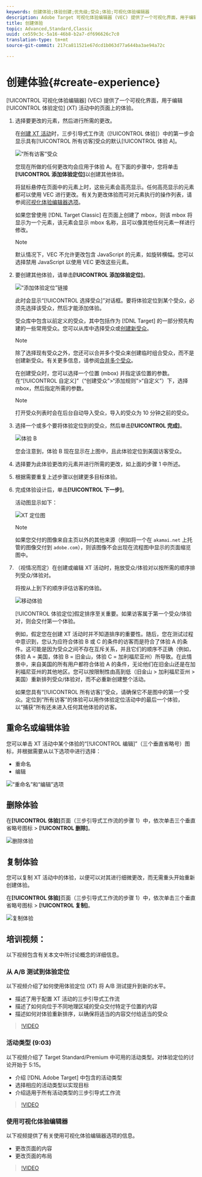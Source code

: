```yaml
---
keywords: 创建体验;体验创建;优先级;受众;体验;可视化体验编辑器
description: Adobe Target 可视化体验编辑器 (VEC) 提供了一个可视化界面，用于编辑体验定位 (XT) 活动中的页面上的体验。
title: 创建体验
topic: Advanced,Standard,Classic
uuid: ce559c3c-5a16-46b8-b2a7-df696626c7c0
translation-type: tm+mt
source-git-commit: 217ca811521e67dcd1b063d77a644ba3ae94a72c

---
```



# 创建体验{#create-experience}

[!UICONTROL 可视化体验编辑器] (VEC) 提供了一个可视化界面，用于编辑[!UICONTROL 体验定位] (XT) 活动中的页面上的体验。

1. 选择要更改的元素，然后进行所需的更改。

   在[创建 XT 活动](/help/c-activities/t-experience-target/t-xt-create/xt-create.md)时，三步引导式工作流（[!UICONTROL 体验]）中的第一步会显示具有[!UICONTROL 所有访客]受众的默认[!UICONTROL 体验 A]。

   ![“所有访客”受众](/help/c-activities/t-experience-target/t-xt-create/assets/all-visitors.png)

   您现在所做的任何更改均会应用于体验 A。在下面的步骤中，您将单击&#x200B;**[!UICONTROL 添加体验定位]**&#x200B;以创建其他体验。

   将鼠标悬停在页面中的元素上时，这些元素会高亮显示。任何高亮显示的元素都可以使用 VEC 进行更改。有关为更改体验而可对元素执行的操作列表，请参阅[可视化体验编辑器选项](/help/c-experiences/c-visual-experience-composer/viztarget-options.md)。

   如果您曾使用 [!DNL Target Classic] 在页面上创建了 mbox，则该 mbox 将显示为一个元素，该元素会显示 mbox 名称，且可以像其他任何元素一样进行修改。

   >[!NOTE]
   >
   >默认情况下，VEC 不允许更改包含 JavaScript 的元素，如旋转横幅。您可以选择禁用 JavaScript 以使用 VEC 更改这些元素。

1. 要创建其他体验，请单击&#x200B;**[!UICONTROL 添加体验定位]**。

   ![“添加体验定位”链接](/help/c-activities/t-experience-target/t-xt-create/assets/add-experience-targeting.png)

   此时会显示“[!UICONTROL 选择受众]”对话框。要将体验定位到某个受众，必须先选择该受众，然后才能添加体验。

   受众库中包含以前定义的受众，其中包括作为 [!DNL Target] 的一部分预先构建的一些常用受众。您可以从库中选择受众或[创建新受众](../../../c-target/c-audiences/audiences.md#concept_65BE870D290E412D8BBF557EEA67C271)。

   >[!NOTE]
   >
   >除了选择现有受众之外，您还可以合并多个受众来创建临时组合受众，而不是创建新受众。有关更多信息，请参阅[合并多个受众](../../../c-target/combining-multiple-audiences.md#concept_A7386F1EA4394BD2AB72399C225981E5)。

   在创建受众时，您可以选择一个位置 (mbox) 并指定该位置的参数。在“[!UICONTROL 自定义]”（“创建受众”&gt;“添加规则”&gt;“自定义”）下，选择 mbox，然后指定所需的参数。

   >[!NOTE]
   >
   >打开受众列表时会在后台自动导入受众，导入的受众为 10 分钟之前的受众。

1. 选择一个或多个要将体验定位到的受众，然后单击&#x200B;**[!UICONTROL 完成]**。

   ![体验 B](/help/c-activities/t-experience-target/t-xt-create/assets/experience-b.png)

   您会注意到，体验 B 现在显示在上图中，且此体验定位到美国访客受众。

1. 选择要为此体验更改的元素并进行所需的更改，如上面的步骤 1 中所述。

1. 根据需要重复上述步骤以创建更多目标体验。

1. 完成体验设计后，单击&#x200B;**[!UICONTROL 下一步]**。

   活动图显示如下：

   ![XT 定位图](/help/c-activities/t-experience-target/t-xt-create/assets/xt_diagram-new.png)

   >[!NOTE]
   >
   >如果您交付的图像来自主页以外的其他来源（例如将一个在 `akamai.net` 上托管的图像交付到 `adobe.com`），则该图像不会出现在流程图中显示的页面缩览图中。

1. （视情况而定）在创建或编辑 XT 活动时，拖放受众/体验对以按所需的顺序排列受众/体验对。

   将按从上到下的顺序评估访客的体验。

   ![移动体验](/help/c-activities/t-experience-target/t-xt-create/assets/move_experiences-new.png)

   [!UICONTROL 体验定位]假定排序至关重要。如果访客属于第一个受众/体验对，则会交付第一个体验。

   例如，假定您在创建 XT 活动时并不知道排序的重要性。随后，您在测试过程中意识到，您认为应符合体验 B 或 C 的条件的访客而是符合了体验 A 的条件。这可能是因为受众之间不存在互斥关系，并且它们的顺序不正确（例如，体验 A = 美国，体验 B = 旧金山，体验 C = 加利福尼亚州）所导致。在此情景中，来自美国的所有用户都符合体验 A 的条件，无论他们在旧金山还是在加利福尼亚州的其他地区。您可以按限制性由高到低（旧金山 &gt; 加利福尼亚州 &gt; 美国）重新排列受众/体验对，而不必重新创建整个活动。

   如果您具有“[!UICONTROL 所有访客]”受众，请确保它不是图中的第一个受众。定位到“所有访客”的体验可以用作体验定位活动中的最后一个体验，以“捕获”所有还未进入任何其他体验的访客。

## 重命名或编辑体验

您可以单击 XT 活动中某个体验的“[!UICONTROL 编辑]”（三个垂直省略号）图标，并根据需要从以下选项中进行选择：

* 重命名
* 编辑

![“重命名”和“编辑”选项](/help/c-activities/t-experience-target/t-xt-create/assets/experience_edit-new.png)

## 删除体验

在&#x200B;**[!UICONTROL 体验]**&#x200B;页面（三步引导式工作流的步骤 1）中，依次单击三个垂直省略号图标 &gt; **[!UICONTROL 删除]**。

![删除体验](/help/c-activities/t-experience-target/t-xt-create/assets/delete-experience.png)

## 复制体验

您可以复制 XT 活动中的体验，以便可以对其进行细微更改，而无需重头开始重新创建体验。

在&#x200B;**[!UICONTROL 体验]**&#x200B;页面（三步引导式工作流的步骤 1）中，依次单击三个垂直省略号图标 &gt; **[!UICONTROL 复制]**。

![复制体验](/help/c-activities/t-experience-target/t-xt-create/assets/duplicate_experience-new.png)

## 培训视频：

以下视频包含有关本文中所讨论概念的详细信息。

### 从 A/B 测试到体验定位

以下视频介绍了如何使用体验定位 (XT) 将 A/B 测试提升到新的水平。

* 描述了用于配置 XT 活动的三步引导式工作流
* 描述了如何向位于不同地理区域的受众交付特定于位置的内容
* 描述如何对体验重新排序，以确保将适当的内容交付给适当的受众

>[!VIDEO](https://video.tv.adobe.com/v/22418/?captions=chi_hans)

### 活动类型 (9:03)

以下视频介绍了 Target Standard/Premium 中可用的活动类型。对体验定位的讨论开始于 5:15。

* 介绍 [!DNL Adobe Target] 中包含的活动类型
* 选择相应的活动类型以实现目标
* 介绍适用于所有活动类型的三步引导式工作流

>[!VIDEO](https://video.tv.adobe.com/v/17386?captions=chi_hans)

### 使用可视化体验编辑器

以下视频提供了有关使用可视化体验编辑器选项的信息。

* 更改页面的内容
* 更改页面的布局

>[!VIDEO](https://video.tv.adobe.com/v/17399?captions=chi_hans)